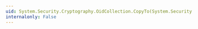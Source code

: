 ```yaml
---
uid: System.Security.Cryptography.OidCollection.CopyTo(System.Security.Cryptography.Oid[],System.Int32)
internalonly: False
---
```

